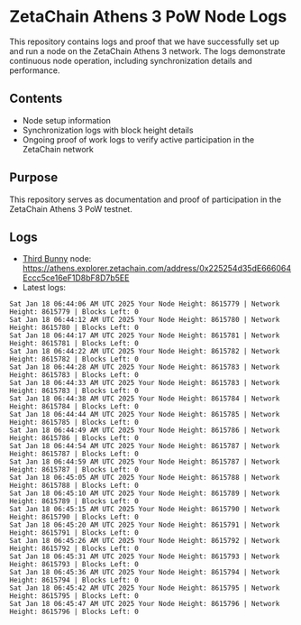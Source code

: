 # ZetaChain Athens 3 PoW Node Logs
This repository contains logs and proof that we have successfully set up and run a node on the ZetaChain Athens 3 network. The logs demonstrate continuous node operation, including synchronization details and performance.

## Contents
- Node setup information
- Synchronization logs with block height details
- Ongoing proof of work logs to verify active participation in the ZetaChain network

## Purpose
This repository serves as documentation and proof of participation in the ZetaChain Athens 3 PoW testnet.

## Logs

- [Third Bunny](https://thirdbunny.xyz/) node: https://athens.explorer.zetachain.com/address/0x225254d35dE666064Eccc5ce16eF1D8bF8D7b5EE
- Latest logs:
```
Sat Jan 18 06:44:06 AM UTC 2025 Your Node Height: 8615779 | Network Height: 8615779 | Blocks Left: 0
Sat Jan 18 06:44:12 AM UTC 2025 Your Node Height: 8615780 | Network Height: 8615780 | Blocks Left: 0
Sat Jan 18 06:44:17 AM UTC 2025 Your Node Height: 8615781 | Network Height: 8615781 | Blocks Left: 0
Sat Jan 18 06:44:22 AM UTC 2025 Your Node Height: 8615782 | Network Height: 8615782 | Blocks Left: 0
Sat Jan 18 06:44:28 AM UTC 2025 Your Node Height: 8615783 | Network Height: 8615783 | Blocks Left: 0
Sat Jan 18 06:44:33 AM UTC 2025 Your Node Height: 8615783 | Network Height: 8615783 | Blocks Left: 0
Sat Jan 18 06:44:38 AM UTC 2025 Your Node Height: 8615784 | Network Height: 8615784 | Blocks Left: 0
Sat Jan 18 06:44:44 AM UTC 2025 Your Node Height: 8615785 | Network Height: 8615785 | Blocks Left: 0
Sat Jan 18 06:44:49 AM UTC 2025 Your Node Height: 8615786 | Network Height: 8615786 | Blocks Left: 0
Sat Jan 18 06:44:54 AM UTC 2025 Your Node Height: 8615787 | Network Height: 8615787 | Blocks Left: 0
Sat Jan 18 06:44:59 AM UTC 2025 Your Node Height: 8615787 | Network Height: 8615787 | Blocks Left: 0
Sat Jan 18 06:45:05 AM UTC 2025 Your Node Height: 8615788 | Network Height: 8615788 | Blocks Left: 0
Sat Jan 18 06:45:10 AM UTC 2025 Your Node Height: 8615789 | Network Height: 8615789 | Blocks Left: 0
Sat Jan 18 06:45:15 AM UTC 2025 Your Node Height: 8615790 | Network Height: 8615790 | Blocks Left: 0
Sat Jan 18 06:45:20 AM UTC 2025 Your Node Height: 8615791 | Network Height: 8615791 | Blocks Left: 0
Sat Jan 18 06:45:26 AM UTC 2025 Your Node Height: 8615792 | Network Height: 8615792 | Blocks Left: 0
Sat Jan 18 06:45:31 AM UTC 2025 Your Node Height: 8615793 | Network Height: 8615793 | Blocks Left: 0
Sat Jan 18 06:45:36 AM UTC 2025 Your Node Height: 8615794 | Network Height: 8615794 | Blocks Left: 0
Sat Jan 18 06:45:42 AM UTC 2025 Your Node Height: 8615795 | Network Height: 8615795 | Blocks Left: 0
Sat Jan 18 06:45:47 AM UTC 2025 Your Node Height: 8615796 | Network Height: 8615796 | Blocks Left: 0
```

